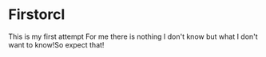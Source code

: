 # Firstorcl
This is my first attempt
For me there is nothing I don't know but what I don't want to know!So expect that!
